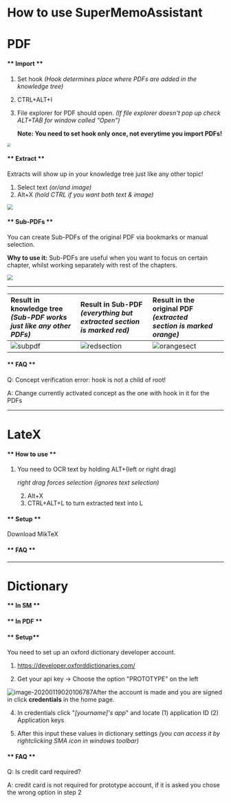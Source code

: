 # How to use SuperMemoAssistant

# **PDF**



<!-- tabs:start -->

#### ** Import **

1. Set hook *(Hook determines place where PDFs are added in the knowledge tree)*

2. CTRL+ALT+I

3. File explorer for PDF should open. *(If file explorer doesn't pop up check ALT+TAB for window called "Open")*

   **Note: You need to set hook only once, not everytime you import PDFs!**

<img src="https://raw.githubusercontent.com/supermemo/SuperMemoAssistant.Documentation/master/resources/SuperMemoAssistant.Plugins.PDF/import.png" style="zoom: 50%;" />



#### ** Extract **

Extracts will show up in your knowledge tree just like any other topic!

1. Select text *(or/and image)*
2. Alt+X *(hold CTRL if you want both text & image)*

<img src="https://github.com/supermemo/SuperMemoAssistant.Documentation/blob/master/resources/SuperMemoAssistant.Plugins.PDF/textimage.gif?raw=true" style="zoom:80%;" />



#### ** Sub-PDFs **

You can create Sub-PDFs of the original PDF via bookmarks or manual selection.

**Why to use it:** Sub-PDFs are useful when you want to focus on certain chapter, whilst working separately with rest of the chapters.

<img src="https://github.com/supermemo/SuperMemoAssistant.Documentation/blob/master/resources/SuperMemoAssistant.Plugins.PDF/pdfextract.gif?raw=true" style="zoom: 80%;" />

------



| Result in knowledge tree *(Sub-PDF works just like any other PDFs)* | Result in Sub-PDF *(everything but extracted section is marked red)* | Result in the original PDF *(extracted section is marked orange)* |      |
| :----------------------------------------------------------- | :----------------------------------------------------------- | :----------------------------------------------------------- | ---- |
| <img src="https://github.com/supermemo/SuperMemoAssistant.Documentation/blob/master/resources/SuperMemoAssistant.Plugins.PDF/subpdf.png?raw=true" alt="subpdf"  /> | ![redsection](https://github.com/supermemo/SuperMemoAssistant.Documentation/blob/master/resources/SuperMemoAssistant.Plugins.PDF/redsection.png?raw=true) | ![orangesect](https://github.com/supermemo/SuperMemoAssistant.Documentation/blob/master/resources/SuperMemoAssistant.Plugins.PDF/orangesect.png?raw=true) |      |

#### ** FAQ **

Q: Concept verification error: hook is not a child of root!

A: Change currently activated concept as the one with hook in it for the PDFs

<!-- tabs:end -->

------

# LateX

<!-- tabs:start -->

#### ** How to use **

1. You need to OCR text by holding ALT+(left or right drag) 

   *right drag forces selection (ignores text selection)* 

   2. Alt+X 
   3. CTRL+ALT+L to turn extracted text into L

    

#### ** Setup **

Download MikTeX

#### ** FAQ **

<!-- tabs:end -->

------

# Dictionary

<!-- tabs:start -->

#### ** In SM **

#### ** In PDF **

#### ** Setup**

You need to set up an oxford dictionary developer account.  

1. https://developer.oxforddictionaries.com/

2. Get your api key -> Choose the option "PROTOTYPE" on the left

![image-20200119020106787](https://github.com/supermemo/SuperMemoAssistant.Documentation/blob/master/resources/SuperMemoAssistant.Plugins.PDF/prototype.png?raw=true)After the account is made and you are signed in click **credentials** in the home page. 

4. In credentials click "*[yourname]'s app*" and locate (1) application ID  (2) Application keys

5. After this input these values in dictionary settings *(you can access it by rightclicking SMA icon in windows toolbar)*

#### ** FAQ **

Q: Is credit card required?

A: credit card is not required for prototype account, if it is asked you chose the wrong option in step 2

<!-- tabs:end -->




